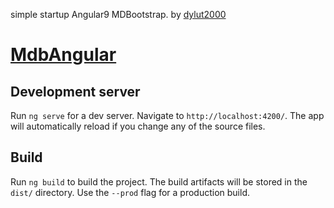 
simple startup Angular9 MDBootstrap. by [dylut2000](https://twitter.com/dylut2000?lang=en) 

# [MdbAngular](https://mdbootstrap.com/docs/angular/)


## Development server

Run `ng serve` for a dev server. Navigate to `http://localhost:4200/`. The app will automatically reload if you change any of the source files.



## Build

Run `ng build` to build the project. The build artifacts will be stored in the `dist/` directory. Use the `--prod` flag for a production build.

